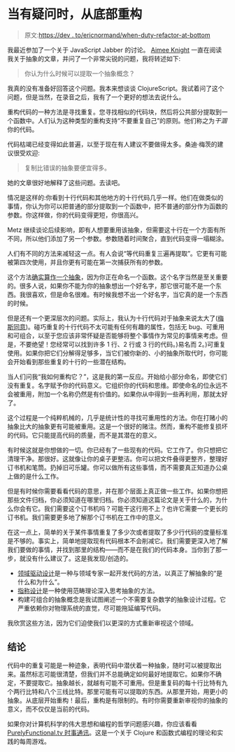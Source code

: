 # 当有疑问时，从底部重构

> 原文:[https://dev . to/ericnormand/when-duty-refactor-at-bottom](https://dev.to/ericnormand/when-in-doubt-refactor-at-the-bottom)

我最近参加了一个关于 JavaScript Jabber 的讨论。 [Aimee Knight](https://twitter.com/Aimee_Knight) 一直在阅读我关于抽象的文章，并问了一个非常尖锐的问题，我将转述如下:

> 你认为什么时候可以提取一个抽象概念？

我真的没有准备好回答这个问题。我本来想谈谈 ClojureScript。我试着问了这个问题，但是当然，在录音之后，我有了一个更好的想法去说什么。

重构代码的一种方法是寻找重复。您寻找相似的代码块，然后将公共部分提取到一个函数中。人们认为这种类型的重构支持“不要重复自己”的原则。他们称之为*干涸*你的代码。

代码枯竭已经变得如此普遍，以至于现在有人建议不要做得太多。桑迪·梅茨的建议很受欢迎:

> 复制比错误的抽象要便宜得多。

她的文章很好地解释了这些问题。去读吧。

情况是这样的:你看到十行代码和其他地方的十行代码几乎一样。他们在做类似的事情，你认为你可以把普通的部分提取到一个函数中，把不普通的部分作为函数的参数。你这样做，你的代码变得更短，你很高兴。

Metz 继续谈论后续影响，即有人想要重用该抽象，但需要这十行在一个方面有所不同，所以他们添加了另一个参数。参数随着时间聚合，直到代码变得一塌糊涂。

人们有不同的方法来减轻这一点。有人会说“等代码重复三遍再提取”。它更有可能被第四次使用，并且你更有可能在第一次捕获所有的参数。

这个方法[确实算作一个抽象](http://www.lispcast.com/what-is-abstraction)，因为你正在命名一个函数。这个名字当然是至关重要的。很多人说，如果你不能为你的抽象想出一个好名字，那它很可能不是一个东西。我很喜欢，但是命名很难。有时候我想不出一个好名字，当它真的是一个东西的时候。

但是还有一个更深层次的问题。实际上，我认为十行代码对于抽象来说太大了([梅斯同意](https://www.youtube.com/watch?v=npOGOmkxuio))。碰巧重复的十行代码不太可能有任何有趣的属性，包括无 bug、可重用和可组合，以至于您应该非常怀疑是否能够将整个事情作为常见的事情来考虑。但是，不要绝望！您经常可以找到许多 1 行、2 行或 3 行的代码。)易名而 2。)可重复使用。如果你把它们分解得足够多，当它们被你新的、小的抽象所取代时，你可能会开始看到那些重复的十行的一些潜在结构。

当人们问我“我如何重构它？”，这是我的第一反应。开始给小部分命名，即使它们没有重复。名字赋予你的代码意义。它组织你的代码和思维。即使命名的位永远不会被重用，附加一个名称仍然是有价值的。如果你从中得到一些再利用，那就太好了。

这个过程是一个纯粹机械的，几乎是统计性的寻找可重用性的方法。你在打赌小的抽象比大的抽象更有可能被重用。这是一个很好的赌注。然而，重构不能修复损坏的代码。它只能提高代码的质量，而不是其潜在的意义。

有时候这就是你想做的一切。你已经有了一些现有的代码。它工作了。你只想把它清理干净。那很好。这就像让你的桌子更整洁。你可以把文件叠得更整齐，整理好订书机和笔筒。扔掉旧可乐罐。你可以做所有这些事情，而不需要真正知道办公桌上做的是什么工作。

但是有时候你需要看看代码的意思，并在那个层面上真正做一些工作。如果你想把那些文件归档，你必须知道在哪里归档。你必须知道这篇论文是关于什么的，为什么你会有它。我们需要这个订书机吗？可能干这行用不上？也许它需要一个更长的订书机。我们需要更多地了解那个订书机在工作中的意义。

在这一点上，简单的关于某件事情重复了多少次或者提取了多少行代码的度量标准是不够的。事实上，简单地提取现有代码根本不会削减它。我们需要更深入地了解我们要做的事情，并找到那里的结构——而不是在我们的代码本身。当你到了那一步，就没有什么建议了。这是我发现/创造的。

*   [领域驱动设计](https://en.wikipedia.org/wiki/Domain-driven_design)是一种与领域专家一起开发代码的方法，以真正了解抽象的“是什么和为什么”。
*   [指称设计](https://www.youtube.com/watch?v=bmKYiUOEo2A)是一种使用范畴理论深入思考抽象的方法。
*   构建可组合的抽象概念是我试图阐述一个不需要复杂数学的抽象设计过程。它严重依赖你对物理系统的直觉，尽可能拖延编写代码。

我欣赏这些方法，因为它们迫使我们以更深的方式重新审视这个领域。

## [](#conclusions)结论

代码中的重复可能是一种迹象，表明代码中潜伏着一种抽象，随时可以被提取出来。虽然标志可能很清楚，但我们并不总能确定如何最好地提取它。如果你不确定，不要提取它。抽象越长，就越有可能不可重用。但是重复码的每十行比特有九个两行比特和八个三线比特。那里可能有可以提取的东西。从那里开始，用更小的抽象。从底层开始重构！最后，重构是有限制的。有时你需要重新审视你的抽象的意义，而不仅仅是当前的代码。

如果你对计算机科学的伟大思想和编程的哲学问题感兴趣，你应该看看 [PurelyFunctional.tv 时事通讯](https://purelyfunctional.tv/newsletter)。这是一个关于 Clojure 和函数式编程的理论和实践的每周游戏。